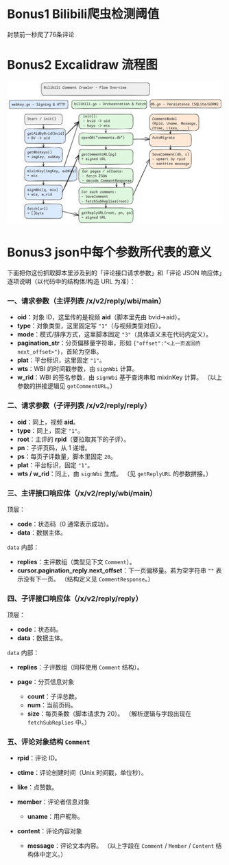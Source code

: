 # Bonus1 Bilibili爬虫检测阈值
封禁前一秒爬了76条评论

# Bonus2 Excalidraw 流程图
![](bilibili_crawler_flow.png)

# Bonus3 json中每个参数所代表的意义

下面把你这份抓取脚本里涉及到的「评论接口请求参数」和「评论 JSON 响应体」逐项说明（以代码中的结构体/构造 URL 为准）：

### 一、请求参数（主评列表 /x/v2/reply/wbi/main）

* **oid**：对象 ID，这里传的是视频 **aid**（脚本里先由 bvid→aid）。
* **type**：对象类型，这里固定写 `"1"`（与视频类型对应）。
* **mode**：模式/排序方式，这里脚本固定 `"3"`（具体语义未在代码内定义）。
* **pagination\_str**：分页偏移量字符串，形如 `{"offset":"<上一页返回的next_offset>"}`，首轮为空串。
* **plat**：平台标识，这里固定 `"1"`。
* **wts**：WBI 的时间戳参数，由 `signWbi` 计算。
* **w\_rid**：WBI 的签名参数，由 `signWbi` 基于查询串和 mixinKey 计算。
  （以上参数的拼接逻辑见 `getCommentURL`。）

### 二、请求参数（子评列表 /x/v2/reply/reply）

* **oid**：同上，视频 **aid**。
* **type**：同上，固定 `"1"`。
* **root**：主评的 **rpid**（要拉取其下的子评）。
* **pn**：子评页码，从 1 递增。
* **ps**：每页子评数量，脚本里固定 `20`。
* **plat**：平台标识，固定 `"1"`。
* **wts / w\_rid**：同上，由 `signWbi` 生成。
  （见 `getReplyURL` 的参数拼接。）

### 三、主评接口响应体（/x/v2/reply/wbi/main）

顶层：

* **code**：状态码（0 通常表示成功）。
* **data**：数据主体。

`data` 内部：

* **replies**：主评数组（类型见下文 `Comment`）。
* **cursor.pagination\_reply.next\_offset**：下一页偏移量。若为空字符串 `""` 表示没有下一页。
  （结构定义见 `CommentResponse`。）

### 四、子评接口响应体（/x/v2/reply/reply）

顶层：

* **code**：状态码。
* **data**：数据主体。

`data` 内部：

* **replies**：子评数组（同样使用 `Comment` 结构）。
* **page**：分页信息对象

  * **count**：子评总数。
  * **num**：当前页码。
  * **size**：每页条数（脚本请求为 20）。
    （解析逻辑与字段出现在 `fetchSubReplies` 中。）

### 五、评论对象结构 `Comment`

* **rpid**：评论 ID。
* **ctime**：评论创建时间（Unix 时间戳，单位秒）。
* **like**：点赞数。
* **member**：评论者信息对象

  * **uname**：用户昵称。
* **content**：评论内容对象

  * **message**：评论文本内容。
    （以上字段在 `Comment` / `Member` / `Content` 结构体中定义。）

